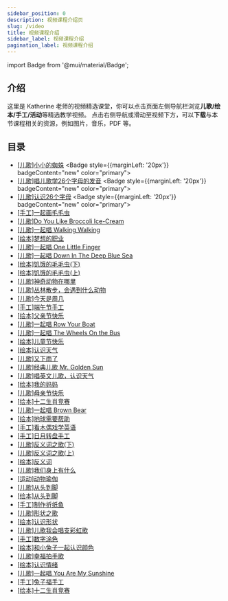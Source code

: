 ```yaml
---
sidebar_position: 0
description: 视频课程介绍页
slug: /video
title: 视频课程介绍
sidebar_label: 视频课程介绍
pagination_label: 视频课程介绍
---
```



import Badge from '@mui/material/Badge';

## 介绍

这里是 Katherine 老师的视频精选课堂，你可以点击页面左侧导航栏浏览**儿歌/绘本/手工/活动**等精选教学视频。
点击右侧导航或滑动至视频下方，可以**下载**与本节课程相关的资源，例如图片，音乐，PDF 等。


## 目录
* [\[儿歌\]小小的蜘蛛](/video/Song-儿歌/the_Itsy_bitsy_spider) <Badge style={{marginLeft: '20px'}} badgeContent="new" color="primary"></Badge>
* [\[儿歌\]唱儿歌学26个字母的发音](/video/Song-儿歌/phonics_song) <Badge style={{marginLeft: '20px'}} badgeContent="new" color="primary"></Badge>
* [\[儿歌\]认识26个字母](/video/Song-儿歌/alphabet_dance) <Badge style={{marginLeft: '20px'}} badgeContent="new" color="primary"></Badge>
* [\[手工\]一起画毛毛虫](/video/Artcraft-手工/the_very_hungry_caterpillar)
* [\[儿歌\]Do You Like Broccoli Ice-Cream](/video/Song-儿歌/do_you_like_broccoli_ice-cream)
* [\[儿歌\]一起唱 Walking Walking](/video/Song-儿歌/walking_walking) 
* [\[绘本\]梦想的职业](/video/Book-绘本/what_can_she_be)
* [\[儿歌\]一起唱 One Little Finger](/video/Song-儿歌/one_little_finger)
* [\[儿歌\]一起唱 Down In The Deep Blue Sea](/video/Song-儿歌/down_in_the_deep_sea)
* [\[绘本\]饥饿的毛毛虫(下)](/video/Book-绘本/the_very_hungry_caterpillar_2)
* [\[绘本\]饥饿的毛毛虫(上)](/video/Book-绘本/the_very_hungry_caterpillar)
* [\[儿歌\]神奇动物在哪里](/video/Song-儿歌/walking_in_the_forest)
* [\[儿歌\]丛林散步，会遇到什么动物](/video/Song-儿歌/walking_in_the_jungle)
* [\[儿歌\]今天是周几](/video/Song-儿歌/days_of_week)
* [\[手工\]端午节手工](/video/Artcraft-手工/happy_dragon_boot_festival)
* [\[绘本\]父亲节快乐](/video/Book-绘本/happy_fathers_day)
* [\[儿歌\]一起唱 Row Your Boat](/video/Song-儿歌/row_your_boat)
* [\[儿歌\]一起唱 The Wheels On the Bus](/video/Song-儿歌/the_wheels_on_the_bus)
* [\[绘本\]儿童节快乐](/video/Book-绘本/happy_children_day)
* [\[绘本\]认识天气](/video/Book-绘本/weather)
* [\[儿歌\]又下雨了](/video/Song-儿歌/rain_rain_go_away)
* [\[儿歌\]经典儿歌 Mr. Golden Sun](/video/Song-儿歌/mr_golden_sun)
* [\[儿歌\]唱英文儿歌，认识天气](/video/Song-儿歌/how_is_the_weather)
* [\[绘本\]我的妈妈](/video/Book-绘本/my_mom)
* [\[儿歌\]母亲节快乐](/video/Song-儿歌/happy_mothers_day)
* [\[绘本\]十二生肖竞赛](/video/Book-绘本/chinese_zodiac)
* [\[儿歌\]一起唱 Brown Bear](/video/Song-儿歌/brown_bear)
* [\[绘本\]地球需要帮助](/video/Book-绘本/happy_earth_day)
* [\[手工\]看木偶戏学英语](/video/Artcraft-手工/brown_bear)
* [\[手工\]日月转盘手工](/video/Artcraft-手工/day_and_night)
* [\[儿歌\]反义词之歌(下)](/video/Song-儿歌/open_shut_them_2)
* [\[儿歌\]反义词之歌(上)](/video/Song-儿歌/open_shut_them)
* [\[绘本\]反义词](/video/Book-绘本/opposites)
* [\[儿歌\]我们身上有什么](/video/Song-儿歌/head_shoulders_knees_and_toes)
* [\[运动\]动物瑜伽](/video/Activity-活动/animal_yoga)
* [\[儿歌\]从头到脚](/video/Song-儿歌/from_head_to_toe)
* [\[绘本\]从头到脚](/video/Book-绘本/from_head_to_toe)
* [\[手工\]制作折纸鱼](/video/Artcraft-手工/origami_fish)
* [\[儿歌\]形状之歌](/video/Song-儿歌/shape_song)
* [\[绘本\]认识形状](/video/Book-绘本/shapeswith_little_fish)
* [\[儿歌\]儿歌我会唱支彩虹歌](/video/Song-儿歌/I_can_see_a_rainbow)
* [\[手工\]数字涂色](/video/Artcraft-手工/color_by_numbers)
* [\[绘本\]和小兔子一起认识颜色](/video/Book-绘本/white_rabbit_colors)
* [\[儿歌\]幸福拍手歌](/video/Song-儿歌/if_you_are_happy)
* [\[绘本\]认识情绪](/video/Book-绘本/the_way_I_feel)
* [\[儿歌\]一起唱 You Are My Sunshine](/video/Song-儿歌/you_are_my_sunshine)
* [\[手工\]兔子福手工](/video/Artcraft-手工/rabbit_fu)
* [\[绘本\]十二生肖竞赛](/video/Book-绘本/chinese_zodiac)





